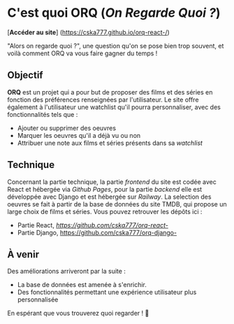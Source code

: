 # C'est quoi **ORQ** (_On Regarde Quoi ?_)

[**Accéder au site**] (https://cska777.github.io/orq-react-/)

"Alors on regarde quoi ?", une question qu'on se pose bien trop souvent, et voilà comment ORQ va vous faire gagner du temps !

## Objectif
**ORQ** est un projet qui a pour but de proposer des films et des séries en fonction des préférences renseignées par l'utilisateur. 
Le site offre également à l'utilisateur une watchlist qu'il pourra personnaliser, avec des fonctionnalités tels que : 
- Ajouter ou supprimer des oeuvres
- Marquer les oeuvres qu'il a déjà vu ou non 
- Attribuer une note aux films et séries présents dans sa _watchlist_

## Technique
Concernant la partie technique, la partie _frontend_ du site est codée avec React et hébergée via _Github Pages_, pour la partie _backend_ elle est développée avec Django et est hébergée sur _Railway_.
La selection des oeuvres se fait à partir de la base de données du site TMDB, qui propose un large choix de films et séries.
Vous pouvez retrouver les dépôts ici : 
- Partie React, _https://github.com/cska777/orq-react-_
- Partie Django, https://github.com/cska777/orq-django-

## À venir
Des améliorations arriveront par la suite :
- La base de données est amenée à s'enrichir.
- Des fonctionnalités permettant une expérience utilisateur plus personnalisée


En espérant que vous trouverez quoi regarder ! 🍿
